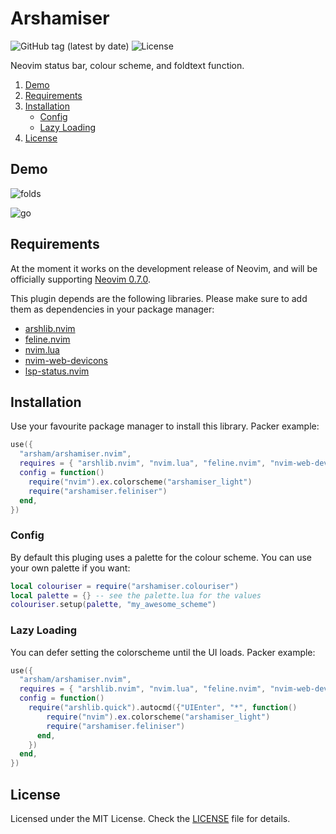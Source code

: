 # Arshamiser

![GitHub tag (latest by date)](https://img.shields.io/github/v/tag/arsham/arshamiser.nvim)
![License](https://img.shields.io/github/license/arsham/arshamiser.nvim)

Neovim status bar, colour scheme, and foldtext function.

1. [Demo](#demo)
2. [Requirements](#requirements)
3. [Installation](#installation)
   - [Config](#config)
   - [Lazy Loading](#lazy-loading)
4. [License](#license)

## Demo

![folds](https://user-images.githubusercontent.com/428611/148667078-25211d3c-116a-4c6f-938a-bb52b8bb1163.png)

![go](https://user-images.githubusercontent.com/428611/148667079-f441fc97-4157-4ed3-b2bb-81a64d358107.png)

## Requirements

At the moment it works on the development release of Neovim, and will be
officially supporting [Neovim 0.7.0](https://github.com/neovim/neovim/releases/tag/v0.7.0).

This plugin depends are the following libraries. Please make sure to add them
as dependencies in your package manager:

- [arshlib.nvim](https://github.com/arsham/arshlib.nvim)
- [feline.nvim](https://github.com/famiu/feline.nvim)
- [nvim.lua](https://github.com/norcalli/nvim.lua)
- [nvim-web-devicons](https://github.com/kyazdani42/nvim-web-devicons)
- [lsp-status.nvim](https://github.com/nvim-lua/lsp-status.nvim)

## Installation

Use your favourite package manager to install this library. Packer example:

```lua
use({
  "arsham/arshamiser.nvim",
  requires = { "arshlib.nvim", "nvim.lua", "feline.nvim", "nvim-web-devicons", "lsp-status.nvim" },
  config = function()
    require("nvim").ex.colorscheme("arshamiser_light")
    require("arshamiser.feliniser")
  end,
})
```

### Config

By default this pluging uses a palette for the colour scheme. You can use your
own palette if you want:

```lua
local colouriser = require("arshamiser.colouriser")
local palette = {} -- see the palette.lua for the values
colouriser.setup(palette, "my_awesome_scheme")
```

### Lazy Loading

You can defer setting the colorscheme until the UI loads. Packer example:

```lua
use({
  "arsham/arshamiser.nvim",
  requires = { "arshlib.nvim", "nvim.lua", "feline.nvim", "nvim-web-devicons", "lsp-status.nvim" },
  config = function()
    require("arshlib.quick").autocmd({"UIEnter", "*", function()
        require("nvim").ex.colorscheme("arshamiser_light")
        require("arshamiser.feliniser")
      end,
    })
  end,
})
```

## License

Licensed under the MIT License. Check the [LICENSE](./LICENSE) file for details.

<!--
vim: foldlevel=1
-->
